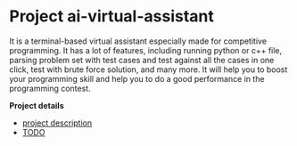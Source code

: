 # Project ai-virtual-assistant

It is a terminal-based virtual assistant especially made for competitive programming. It has a lot of features, including running python or c++ file, parsing problem set with test cases and test against all the cases in one click, test with brute force solution, and many more. It will help you to boost your programming skill and help you to do a good performance in the programming contest.


**Project details**

- [project description](https://github.com/Saurav-Paul/AI-virtual-assistant-python)
- [TODO](TODO.md)
